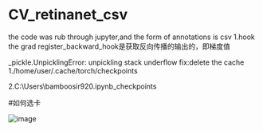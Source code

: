 # CV_retinanet_csv
the code was rub through jupyter,and the form of annotations is csv
1.hook the grad
register_backward_hook是获取反向传播的输出的，即梯度值


_pickle.UnpicklingError: unpickling stack underflow
fix:delete the cache
1./home/user/.cache/torch/checkpoints

2.C:\Users\bamboosir920\.ipynb_checkpoints

#如何选卡



![image](https://user-images.githubusercontent.com/103624390/163504439-9fbb2c7d-fdeb-49cb-be5b-c901a47cef0e.png)




